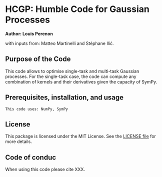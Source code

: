 # HCGP: Humble Code for Gaussian Processes

**Author: Louis Perenon**

with inputs from: Matteo Martinelli and Stéphane Ilić.

## Purpose of the Code

This code allows to optimise single-task and multi-task Gaussian processes. For the single-task case, the code can compute any combination of kernels and their derivatives given the capacity of SymPy.

## Prerequisites, installation, and usage

    This code uses: NumPy, SymPy

## License

This package is licensed under the MIT License. See the [LICENSE file](https://github.com/louisperenon/HCGP/blob/main/LICENSE) for more details.

## Code of conduc

When using this code please cite XXX.
